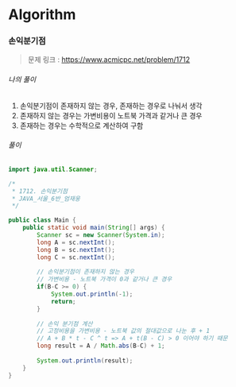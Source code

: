 # Algorithm

### 손익분기점

> 문제 링크 : https://www.acmicpc.net/problem/1712



###### 나의 풀이

1.  손익분기점이 존재하지 않는 경우, 존재하는 경우로 나눠서 생각
2.  존재하지 않는 경우는 가변비용이 노트북 가격과 같거나 큰 경우
3.  존재하는 경우는 수학적으로 계산하여 구함




###### 풀이

~~~java
import java.util.Scanner;

/*
 * 1712. 손익분기점
 * JAVA_서울_6반_엄재웅
 */

public class Main {
	public static void main(String[] args) {
		Scanner sc = new Scanner(System.in);
		long A = sc.nextInt();
		long B = sc.nextInt();
		long C = sc.nextInt();
		
        // 손익분기점이 존재하지 않는 경우
		// 가변비용 - 노트북 가격이 0과 같거나 큰 경우
		if(B-C >= 0) {
			System.out.println(-1);
			return;
		}
	
        // 손익 분기점 계산
		// 고정비용을 가변비용 - 노트북 값의 절대값으로 나눈 후 + 1
		// A + B * t - C ^ t => A + t(B - C) > 0 이어야 하기 때문
		long result = A / Math.abs(B-C) + 1; 
		
		System.out.println(result);
	}
}
~~~
